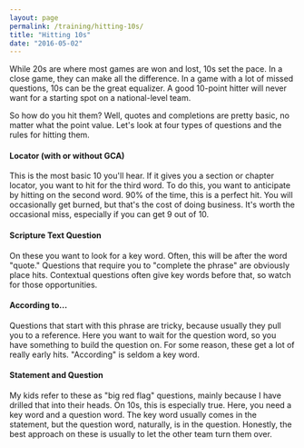 ```yaml
---
layout: page
permalink: /training/hitting-10s/
title: "Hitting 10s"
date: "2016-05-02"
---
```


While 20s are where most games are won and lost, 10s set the pace. In a close game, they can make all the difference. In a game with a lot of missed questions, 10s can be the great equalizer. A good 10-point hitter will never want for a starting spot on a national-level team.

So how do you hit them? Well, quotes and completions are pretty basic, no matter what the point value. Let's look at four types of questions and the rules for hitting them.

#### Locator (with or without GCA)

This is the most basic 10 you'll hear. If it gives you a section or chapter locator, you want to hit for the third word. To do this, you want to anticipate by hitting on the second word. 90% of the time, this is a perfect hit. You will occasionally get burned, but that's the cost of doing business. It's worth the occasional miss, especially if you can get 9 out of 10.

#### Scripture Text Question

On these you want to look for a key word. Often, this will be after the word "quote." Questions that require you to "complete the phrase" are obviously place hits. Contextual questions often give key words before that, so watch for those opportunities.

#### According to...

Questions that start with this phrase are tricky, because usually they pull you to a reference. Here you want to wait for the question word, so you have something to build the question on. For some reason, these get a lot of really early hits. "According" is seldom a key word.

#### Statement and Question

My kids refer to these as "big red flag" questions, mainly because I have drilled that into their heads. On 10s, this is especially true. Here, you need a key word and a question word. The key word usually comes in the statement, but the question word, naturally, is in the question. Honestly, the best approach on these is usually to let the other team turn them over.
